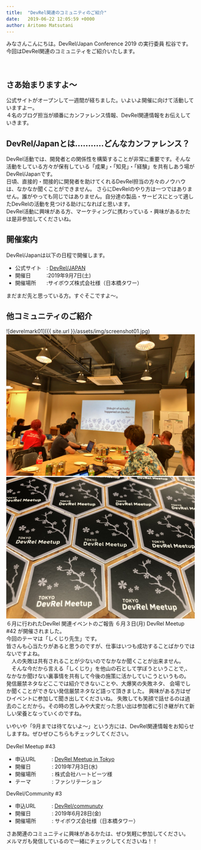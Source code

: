 ```yaml
---
title:  "DevRel関連のコミュニティのご紹介"
date:   2019-06-22 12:05:59 +0000
author: Aritomo Matsutani
---
```


みなさんこんにちは。DevRel/Japan Conference 2019 の実行委員 松谷です。  
今回はDevRel関連のコミュニティをご紹介いたします。  
<!--more-->

　　
## さあ始まりますよ〜
公式サイトがオープンして一週間が経ちました。いよいよ開催に向けて活動していますよー。  
４名のブログ担当が順番にカンファレンス情報、DevRel関連情報をお伝えしていきます。   

## DevRel/Japanとは………..どんなカンファレンス？  
DevRel活動では、開発者との関係性を構築することが非常に重要です。そんな活動をしている方々が保有している「成果」・「知見」・「経験」を共有しあう場がDevRel/Japanです。  
日頃、直接的・間接的に開発者を助けてくれるDevRel担当の方々のノウハウは、なかなか聞くことができません。
さらにDevRelのやり方は一つではありません。誰がやっても同じではありません。自分達の製品・サービスにとって適したDevRelの活動を見つける助けになればと思います。  
DevRel活動に興味がある方、マーケティングに携わっている・興味があるかたは是非参加してくださいね。

## 開催案内
DevRel/Japanは以下の日程で開催します。  
* 公式サイト　:  [DevRel/JAPAN](https://devrel.tokyo/japan-2019/)
* 開催日　　　:2019年9月7日(土)
* 開催場所　　:サイボウズ株式会社様（日本橋タワー）  

まだまだ先と思っている方。すぐそこですよ〜。


## 他コミュニティのご紹介
![devrelmark01]({{ site.url }}/assets/img/screenshot01.jpg)  
![devrelmark02](../assets/img/screenshot02.jpg)  
![devrelmark03](../assets/img/screenshot03.jpg)  
６月に行われたDevRel 関連イベントのご報告
６月３日(月)  DevRel Meetup #42  が開催されました。  
今回のテーマは「しくじり先生」です。  
皆さんも心当たりがあると思うのですが、仕事はいつも成功することばかりではないですよね。  
　人の失敗は共有されることが少ないのでなかなか聞くことが出来ません。
　そんな今だから言える「しくじり」を他山の石として学ぼうということで,、なかなか聞けない裏事情を共有して今後の施策に活かしていこうというもの。  
発信厳禁ネタなどここでは紹介できないことや、大爆笑の失敗ネタ、
会場でしか聞くことができない発信厳禁ネタなど語って頂きました。
興味がある方はぜひイベントに参加して聞き出してくださいね。
失敗しても笑顔で話せるのは過去のことだから。その時の苦しみや大変だった思い出は参加者に引き継がれて新しい栄養となっていくのですね。

いやいや「9月までは待てないよ〜」という方には、DevRel関連情報をお知らせしますね。ぜひぜひこちらもチェックしてください。　　

DevRel Meetup #43　　
* 申込URL　　　: [DevRel Meetup in Tokyo](https://devrel.connpass.com/event/134434/)
* 開催日　　　　: 2019年7月3日(水)
* 開催場所　　　: 株式会社ハートビーツ様
* テーマ　　　　: ファシリテーション

DevRel/Community #3
* 申込URL　　　:  [DevRel/communuty](https://devrel.connpass.com/event/133456/)
* 開催日　　　　: 2019年6月28日(金)
* 開催場所　　　: サイボウズ会社様（日本橋タワー）

さあ関連のコミュニティに興味があるかたは、ぜひ気軽に参加してください。  
メルマガも発信しているので一緒にチェックしてくださいね！！
